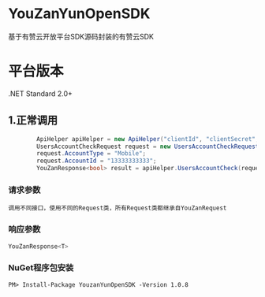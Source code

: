 # YouZanYunOpenSDK
基于有赞云开放平台SDK源码封装的有赞云SDK

# 平台版本
.NET Standard 2.0+

## 1.正常调用

```c#
		ApiHelper apiHelper = new ApiHelper("clientId", "clientSecret", grantId);
		UsersAccountCheckRequest request = new UsersAccountCheckRequest();
		request.AccountType = "Mobile";
		request.AccountId = "13333333333";
		YouZanResponse<bool> result = apiHelper.UsersAccountCheck(request);
```

### 请求参数

    调用不同接口，使用不同的Request类，所有Request类都继承自YouZanRequest

### 响应参数

```c#
YouZanResponse<T>
```

### NuGet程序包安装
	
	PM> Install-Package YouzanYunOpenSDK -Version 1.0.8